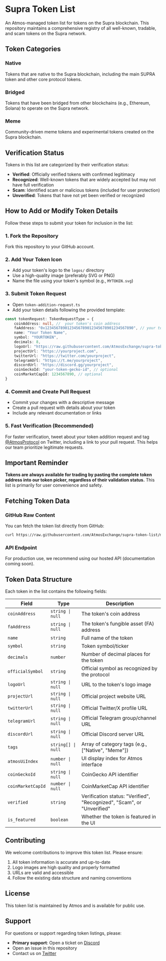 # Supra Token List

An Atmos-managed token list for tokens on the Supra blockchain. This repository maintains a comprehensive registry of all well-known, tradable, and scam tokens on the Supra network.

## Token Categories

### Native
Tokens that are native to the Supra blockchain, including the main SUPRA token and other core protocol tokens.

### Bridged
Tokens that have been bridged from other blockchains (e.g., Ethereum, Solana) to operate on the Supra network.

### Meme
Community-driven meme tokens and experimental tokens created on the Supra blockchain.

## Verification Status

Tokens in this list are categorized by their verification status:

- **Verified**: Officially verified tokens with confirmed legitimacy
- **Recognized**: Well-known tokens that are widely accepted but may not have full verification
- **Scam**: Identified scam or malicious tokens (included for user protection)
- **Unverified**: Tokens that have not yet been verified or recognized

## How to Add or Modify Token Details

Follow these steps to submit your token for inclusion in the list:

### 1. Fork the Repository
Fork this repository to your GitHub account.

### 2. Add Your Token Icon
- Add your token's logo to the `logos/` directory
- Use a high-quality image (preferably SVG or PNG)
- Name the file using your token's symbol (e.g., `MYTOKEN.svg`)

### 3. Submit Token Request
- Open `token-addition-request.ts`
- Add your token details following the provided template:

```typescript
const tokenRequest: TokenRequestType = {
    coinAddress: null, //  your token's coin address
    faAddress: "0x1234567890123456789012345678901234567890", // your token's FA address
    name: "Your Token Name",
    symbol: "YOURTOKEN",
    decimals: 8,
    logoUrl: "https://raw.githubusercontent.com/AtmosExchange/supra-token-list/main/logos/YOURTOKEN.svg",
    projectUrl: "https://yourproject.com",
    twitterUrl: "https://twitter.com/yourproject",
    telegramUrl: "https://t.me/yourproject",
    discordUrl: "https://discord.gg/yourproject",
    coinGeckoId: "your-token-gecko-id", // optional
    coinMarketCapId: 1234567890, // optional
}
```

### 4. Commit and Create Pull Request
- Commit your changes with a descriptive message
- Create a pull request with details about your token
- Include any relevant documentation or links

### 5. Fast Verification (Recommended)
For faster verification, tweet about your token addition request and tag [@AtmosProtocol](https://twitter.com/AtmosProtocol) on Twitter, including a link to your pull request. This helps our team prioritize legitimate requests.

## Important Reminder

**Tokens are always available for trading by pasting the complete token address into our token picker, regardless of their validation status.** This list is primarily for user convenience and safety.

## Fetching Token Data

### GitHub Raw Content
You can fetch the token list directly from GitHub:

```bash
curl https://raw.githubusercontent.com/AtmosExchange/supra-token-list/main/token-list.json
```

### API Endpoint
For production use, we recommend using our hosted API (documentation coming soon).

## Token Data Structure

Each token in the list contains the following fields:

| Field | Type | Description |
|-------|------|-------------|
| `coinAddress` | `string \| null` | The token's coin address  |
| `faAddress` | `string \| null` | The token's fungible asset (FA) address |
| `name` | `string` | Full name of the token |
| `symbol` | `string` | Token symbol/ticker |
| `decimals` | `number` | Number of decimal places for the token |
| `officialSymbol` | `string` | Official symbol as recognized by the protocol |
| `logoUrl` | `string \| null` | URL to the token's logo image |
| `projectUrl` | `string \| null` | Official project website URL |
| `twitterUrl` | `string \| null` | Official Twitter/X profile URL |
| `telegramUrl` | `string \| null` | Official Telegram group/channel URL |
| `discordUrl` | `string \| null` | Official Discord server URL |
| `tags` | `string[] \| null` | Array of category tags (e.g., ["Native", "Meme"]) |
| `atmosUiIndex` | `number \| null` | UI display index for Atmos interface |
| `coinGeckoId` | `string \| null` | CoinGecko API identifier |
| `coinMarketCapId` | `number \| null` | CoinMarketCap API identifier |
| `verified` | `string` | Verification status: "Verified", "Recognized", "Scam", or "Unverified" |
| `is_featured` | `boolean` | Whether the token is featured in the UI |

## Contributing

We welcome contributions to improve this token list. Please ensure:

1. All token information is accurate and up-to-date
2. Logo images are high quality and properly formatted
3. URLs are valid and accessible
4. Follow the existing data structure and naming conventions

## License

This token list is maintained by Atmos and is available for public use.

## Support

For questions or support regarding token listings, please:
- **Primary support**: Open a ticket on [Discord](https://discord.gg/TAzMQbucFX)
- Open an issue in this repository
- Contact us on [Twitter](https://twitter.com/AtmosProtocol)